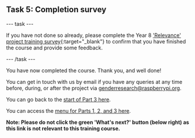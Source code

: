 ## Task 5: Completion survey

--- task ---

If you have not done so already, please complete the Year 8 ['Relevance' project training survey](https://ncce.io/8qJtQB){:target="_blank"} to confirm that you have finished the course and provide some feedback.

--- /task ---

You have now completed the course. Thank you, and well done!

You can get in touch with us by email if you have any queries at any time before, during, or after the project via [genderresearch@raspberrypi.org](mailto:genderresearch@raspberrypi.org).

You can go back to the [start of Part 3 here](https://projects.raspberrypi.org/en/projects/Year8-RelevanceTraining-Part3-GBICi4). 

You can access the [menu for Parts 1, 2, and 3 here](https://projects.raspberrypi.org/en/pathways/year8-relevancetraining-gbici4).

**Note: Please do not click the green 'What's next?' button (below right) as this link is not relevant to this training course.**
